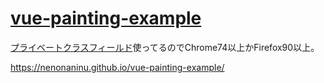 # [vue-painting-example](https://nenonaninu.github.io/vue-painting-example/)
[プライベートクラスフィールド](https://developer.mozilla.org/ja/docs/Web/JavaScript/Reference/Classes/Private_class_fields)使ってるのでChrome74以上かFirefox90以上。

https://nenonaninu.github.io/vue-painting-example/